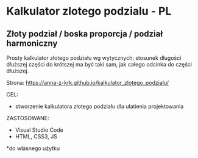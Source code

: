 # Kalkulator zlotego podzialu - PL
## Złoty podział / boska proporcja / podział harmoniczny

Prosty kalkulator złotego podziału wg wytycznych: stosunek długości dłuższej części do krótszej ma być taki sam, jak całego odcinka do części dłuższej.

Strona:
https://anna-z-krk.github.io/kalkulator_zlotego_podzialu/

CEL:
- stworzenie kalkulatora złotego podziału dla ułatienia projektowania

ZASTOSOWANE:
- Visual Studio Code
- HTML, CSS3, JS

*do własnego użytku
